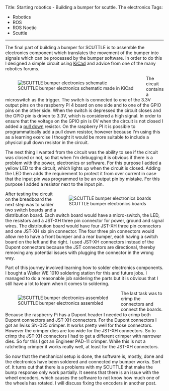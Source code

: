Title: Starting robotics - Building a bumper for scuttle. The electronics
Tags:

- Robotics
- ROS
- ROS Noetic
- Scuttle

---

The final part of building a bumper for SCUTTLE is to assemble the electronics component which translates
the movement of the bumper into signals which can be processed by the bumper software. In order to do
this I designed a simple circuit using [KiCad](https://www.kicad.org/) and advice from one of the
many robotics forums.

<figure style="float:left">
<img alt="SCUTTLE bumper electronics schematic" src="/assets/images/robotics/scuttle/scuttle-bumper-kicad.png" />
<figcaption>SCUTTLE bumper electronics schematic made in KiCad</figcaption>
</figure>

The circuit contains a microswitch as the trigger. The switch is connected to one of the 3.3V output
pins on the raspberry PI 4 board on one side and to one of the GPIO pins on the other side. When
the switch is depressed the circuit closes and the GPIO pin is driven to 3.3V, which is considered
a high signal. In order to ensure that the voltage on the GPIO pin is 0V when the circuit is not
closed I added a [pull down](https://en.wikipedia.org/wiki/Pull-up_resistor) resistor. On the
raspberry PI it is possible to programmatically add a pull down resistor, however because I'm
using this as a learning exercise I thought it would be more suitable to include a physical pull down
resistor in the circuit.

The next thing I wanted from the circuit was the ability to see if the circuit was closed or not, so
that when I'm debugging it is obvious if there is a problem with the power, electronics or software.
For this purpose I added a yellow LED to the circuit, which lights up when the circuit is closed.
Adding the LED then adds the requirement to protect it from over current in case that the input pin
was programmed to be an output pin by mistake. For this purpose I added a resistor next to the input
pin.

<figure style="float:right">
<img alt="SCUTTLE bumper electronics boards" src="/assets/images/robotics/scuttle/scuttle-bumper-electronics-boards.jpg" />
<figcaption>SCUTTLE bumper electronics boards</figcaption>
</figure>

After testing the circuit on the breadboard the next step was to solder two switch boards and
a distribution board. Each switch board would have a micro-switch, the LED, the resistors and a
JST-XH three pin connector for power, ground and signal wires.
The distribution board would have four JST-XH three pin connectors and one JST-XH six pin connector.
The four three pin connectors would allow me to have a front bumper and a rear bumper, each
having a switch board on the left and the right. I used JST-XH connectors instead of the Dupont
connectors because the JST connectors are directional, thereby removing any potential issues with
plugging the connector in the wrong way.

Part of this journey involved learning how to solder electronics components. I bought a Weller WE 1010
soldering station for this and future jobs. I managed to do a reasonable job soldering the parts but
it is obvious that I still have a lot to learn when it comes to soldering.

<figure style="float:left">
<img alt="SCUTTLE bumper electronics assembled" src="/assets/images/robotics/scuttle/scuttle-bumper-assembled.jpg" />
<figcaption>SCUTTLE bumper electronics assembled</figcaption>
</figure>

The last task was to crimp the connectors and connect the boards. Because the raspberry Pi has a
Dupont header I needed to crimp both Dupont connectors and JST-XH connectors. For the Dupont connectors
I got an Iwiss SN-025 crimper. It works pretty well for those connectors. However the crimper dies are
too wide for the JST-XH connectors. So to crimp the JST-XH connectors I had to get a different
crimper with narrower dies. So for this I got an Engineer PAD-11 crimper. While this is not a
ratcheting crimper it works really well, at least for the JST-XH connectors.

So now that the mechanical setup is done, the software is, mostly, done and the electronics have
been soldered and connected my bumper works. Sort of. It turns out that there is a
problems with my SCUTTLE that make the bump response only work partially. It seems that
there is an issue with the wheel encoders, which causes the software to not know how much one of the
wheels has rotated. I will discuss fixing the encoders in another post.
